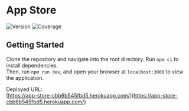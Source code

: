 # App Store

![Version](https://img.shields.io/badge/version-0.0.5-blue) <!-- 這裡可以用 GitHub Actions 自動更新 -->
![Coverage](https://img.shields.io/badge/Coverage-68.00%25-brightgreen) <!-- 這裡可以用 GitHub Actions 自動更新 -->

## Getting Started

Clone the repository and navigate into the root directory. Run `npm ci` to install dependencies.  
Then, run `npm run dev`, and open your browser at `localhost:3000` to view the application.

Deployed URL:  
[https://app-store-cbb6b545fbd5.herokuapp.com/](https://app-store-cbb6b545fbd5.herokuapp.com/)
